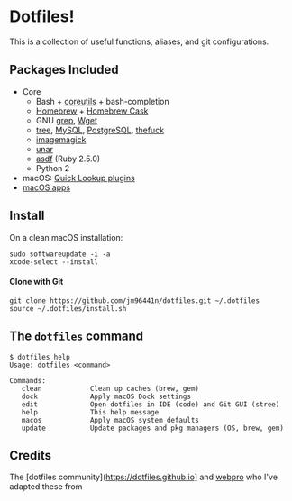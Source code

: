 # Dotfiles!
This is a collection of useful functions, aliases, and git configurations.

## Packages Included
  * Core
    * Bash + [coreutils](https://en.wikipedia.org/wiki/GNU_Core_Utilities) + bash-completion
    * [Homebrew](https://brew.sh/) + [Homebrew Cask](https://caskroom.github.io/)
    * GNU [grep](https://www.gnu.org/software/grep/), [Wget](https://www.gnu.org/software/wget/)
    * [tree](http://mama.indstate.edu/users/ice/tree/), [MySQL](https://www.mysql.com/), [PostgreSQL](https://www.postgresql.org/), [thefuck](https://github.com/nvbn/thefuck)
    * [imagemagick](https://www.imagemagick.org/)
    * [unar](https://theunarchiver.com/command-line)
    * [asdf](https://github.com/asdf-vm/asdf) (Ruby 2.5.0)
    * Python 2
  * macOS: [Quick Lookup plugins](https://github.com/sindresorhus/quick-look-plugins)
  * [macOS apps](https://github.com/jm96441n/dotfiles/install/brew-cask.sh)


## Install

On a clean macOS installation:
```
sudo softwareupdate -i -a
xcode-select --install
```
#### Clone with Git
```
git clone https://github.com/jm96441n/dotfiles.git ~/.dotfiles
source ~/.dotfiles/install.sh
```

## The `dotfiles` command
```
$ dotfiles help
Usage: dotfiles <command>

Commands:
   clean            Clean up caches (brew, gem)
   dock             Apply macOS Dock settings
   edit             Open dotfiles in IDE (code) and Git GUI (stree)
   help             This help message
   macos            Apply macOS system defaults
   update           Update packages and pkg managers (OS, brew, gem)
```

## Credits

The [dotfiles community](https://dotfiles.github.io] and [webpro](https://github.com/webpro/dotfiles) who I've adapted these from
